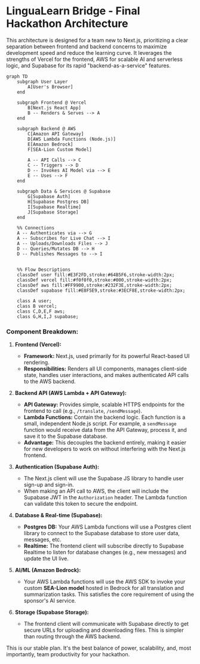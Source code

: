 # LinguaLearn Bridge - Final Hackathon Architecture

This architecture is designed for a team new to Next.js, prioritizing a clear separation between frontend and backend concerns to maximize development speed and reduce the learning curve. It leverages the strengths of Vercel for the frontend, AWS for scalable AI and serverless logic, and Supabase for its rapid "backend-as-a-service" features.

```mermaid
graph TD
    subgraph User Layer
        A[User's Browser]
    end

    subgraph Frontend @ Vercel
        B[Next.js React App]
        B -- Renders & Serves --> A
    end

    subgraph Backend @ AWS
        C[Amazon API Gateway]
        D[AWS Lambda Functions (Node.js)]
        E[Amazon Bedrock]
        F[SEA-Lion Custom Model]

        A -- API Calls --> C
        C -- Triggers --> D
        D -- Invokes AI Model via --> E
        E -- Uses --> F
    end

    subgraph Data & Services @ Supabase
        G[Supabase Auth]
        H[Supabase Postgres DB]
        I[Supabase Realtime]
        J[Supabase Storage]
    end

    %% Connections
    A -- Authenticates via --> G
    A -- Subscribes for Live Chat --> I
    A -- Uploads/Downloads Files --> J
    D -- Queries/Mutates DB --> H
    D -- Publishes Messages to --> I


    %% Flow Descriptions
    classDef user fill:#E3F2FD,stroke:#64B5F6,stroke-width:2px;
    classDef vercel fill:#f0f0f0,stroke:#000,stroke-width:2px;
    classDef aws fill:#FF9900,stroke:#232F3E,stroke-width:2px;
    classDef supabase fill:#E8F5E9,stroke:#3ECF8E,stroke-width:2px;

    class A user;
    class B vercel;
    class C,D,E,F aws;
    class G,H,I,J supabase;
```

### Component Breakdown:

1.  **Frontend (Vercel):**
    *   **Framework:** Next.js, used primarily for its powerful React-based UI rendering.
    *   **Responsibilities:** Renders all UI components, manages client-side state, handles user interactions, and makes authenticated API calls to the AWS backend.

2.  **Backend API (AWS Lambda + API Gateway):**
    *   **API Gateway:** Provides simple, scalable HTTPS endpoints for the frontend to call (e.g., `/translate`, `/sendMessage`).
    *   **Lambda Functions:** Contain the backend logic. Each function is a small, independent Node.js script. For example, a `sendMessage` function would receive data from the API Gateway, process it, and save it to the Supabase database.
    *   **Advantage:** This decouples the backend entirely, making it easier for new developers to work on without interfering with the Next.js frontend.

3.  **Authentication (Supabase Auth):**
    *   The Next.js client will use the Supabase JS library to handle user sign-up and sign-in.
    *   When making an API call to AWS, the client will include the Supabase JWT in the `Authorization` header. The Lambda function can validate this token to secure the endpoint.

4.  **Database & Real-time (Supabase):**
    *   **Postgres DB:** Your AWS Lambda functions will use a Postgres client library to connect to the Supabase database to store user data, messages, etc.
    *   **Realtime:** The frontend client will subscribe directly to Supabase Realtime to listen for database changes (e.g., new messages) and update the UI live.

5.  **AI/ML (Amazon Bedrock):**
    *   Your AWS Lambda functions will use the AWS SDK to invoke your custom **SEA-Lion model** hosted in Bedrock for all translation and summarization tasks. This satisfies the core requirement of using the sponsor's AI service.

6.  **Storage (Supabase Storage):**
    *   The frontend client will communicate with Supabase directly to get secure URLs for uploading and downloading files. This is simpler than routing through the AWS backend.

This is our stable plan. It's the best balance of power, scalability, and, most importantly, team productivity for your hackathon.